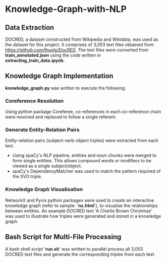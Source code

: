 # Knowledge-Graph-with-NLP

## Data Extraction
DOCRED, a dataset constructed from Wikipedia and Wikidata, was used as the dataset for this project. It comprises of 3,053 text files obtained from https://github.com/thunlp/DocRED. The text files were converted from **train_annotated.json** using the code written in **extracting_train_data.ipynb**.

## Knowledge Graph Implementation
**knowledge_graph.py** was written to execute the following:

### Coreference Resolution
Using python package Coreferee, co-references in each co-reference chain were resolved and replaced to follow a single referent. 

### Generate Entity-Relation Pairs 
Entity-relation pairs (subject-verb-object triples) were extracted from each text. 
- Using spaCy's NLP pipeline, entities and noun chunks were merged to form single entities. This allows compound words or modifiers to be viewed as a single subject/object.
- spaCy's DependencyMatcher was used to match the pattern required of the SVO triple.

### Knowledge Graph Visualisation
NetworkX and Pyvis python packages were used to create an interactive knowledge graph (refer to sample: '**nx.html**'), to visualise the relationships between entities. An example DOCRED text 'A Charlie Brown Christmas' was used to illustrate how triples were generated and stored in a knowledge graph.

## Bash Script for Multi-File Processing
A bash shell script '**run.sh**' was written to parallel process all 3,053 DOCRED text files and generate the corresponding triples from each text.
